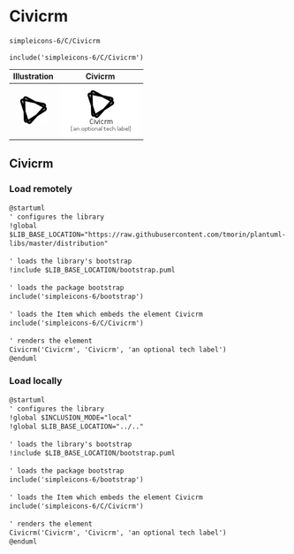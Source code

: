 # Civicrm


```text
simpleicons-6/C/Civicrm
```

```text
include('simpleicons-6/C/Civicrm')
```



| Illustration | Civicrm |
| :---: | :---: |
| ![illustration for Illustration](../../simpleicons-6/C/Civicrm.png) | ![illustration for Civicrm](../../simpleicons-6/C/Civicrm.Local.png) |




## Civicrm

### Load remotely
```plantuml
@startuml
' configures the library
!global $LIB_BASE_LOCATION="https://raw.githubusercontent.com/tmorin/plantuml-libs/master/distribution"

' loads the library's bootstrap
!include $LIB_BASE_LOCATION/bootstrap.puml

' loads the package bootstrap
include('simpleicons-6/bootstrap')

' loads the Item which embeds the element Civicrm
include('simpleicons-6/C/Civicrm')

' renders the element
Civicrm('Civicrm', 'Civicrm', 'an optional tech label')
@enduml
```

### Load locally
```plantuml
@startuml
' configures the library
!global $INCLUSION_MODE="local"
!global $LIB_BASE_LOCATION="../.."

' loads the library's bootstrap
!include $LIB_BASE_LOCATION/bootstrap.puml

' loads the package bootstrap
include('simpleicons-6/bootstrap')

' loads the Item which embeds the element Civicrm
include('simpleicons-6/C/Civicrm')

' renders the element
Civicrm('Civicrm', 'Civicrm', 'an optional tech label')
@enduml
```

